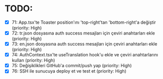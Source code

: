 # TODO:

- [x] 71: App.tsx'te Toaster position'ını 'top-right'tan 'bottom-right'a değiştir (priority: High)
- [x] 72: tr.json dosyasına auth success mesajları için çeviri anahtarları ekle (priority: High)
- [x] 73: en.json dosyasına auth success mesajları için çeviri anahtarları ekle (priority: High)
- [x] 74: AuthContext.tsx'te useTranslation hook'u ekle ve çeviri anahtarlarını kullan (priority: High)
- [x] 75: Değişiklikleri GitHub'a commit/push yap (priority: High)
- [x] 76: SSH ile sunucuya deploy et ve test et (priority: High)
